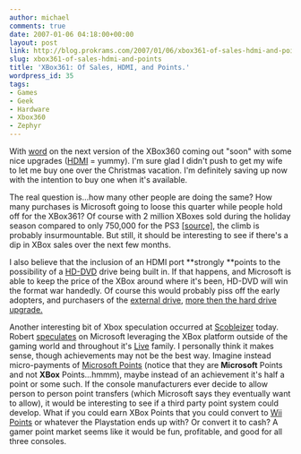```yaml
---
author: michael
comments: true
date: 2007-01-06 04:18:00+00:00
layout: post
link: http://blog.prokrams.com/2007/01/06/xbox361-of-sales-hdmi-and-points/
slug: xbox361-of-sales-hdmi-and-points
title: 'XBox361: Of Sales, HDMI, and Points.'
wordpress_id: 35
tags:
- Games
- Geek
- Hardware
- Xbox360
- Zephyr
---
```


With [word](http://www.engadget.com/2007/01/05/the-second-xbox-360-revealed-codename-zephyr/) on the next version of the XBox360 coming out "soon" with some nice upgrades ([HDMI](http://en.wikipedia.org/wiki/HDMI) = yummy).  I'm sure glad I didn't push to get my wife to let me buy one over the Christmas vacation.  I'm definitely saving up now with the intention to buy one when it's available.  

The real question is...how many other people are doing the same?  How many purchases is Microsoft going to loose this quarter while people hold off for the XBox361?   Of course with 2 million XBoxes sold during the holiday season compared to only 750,000 for the PS3 [[source]](http://xbox360.gamespy.com/articles/752/752873p1.html), the climb is probably insurmountable.  But still, it should be interesting to see if there's a dip in XBox sales over the next few months.  

I also believe that the inclusion of an HDMI port **strongly **points to the possibility of a [HD-DVD](http://en.wikipedia.org/wiki/HD-DVD) drive being built in.  If that happens, and Microsoft is able to keep the price of the XBox around where it's been, HD-DVD will win the format war handedly.  Of course this would probably piss off the early adopters, and purchasers of the [external drive](http://www.xbox.com/en-US/hardware/x/xbox360hddvdplayer/), [more then the hard drive upgrade.](http://www.xbox360fanboy.com/2007/01/05/xbox-360-v-2-revealed-codename-zephyr/)

Another interesting bit of Xbox speculation occurred at [Scobleizer](http://scobleizer.com/) today.  Robert [speculates](http://scobleizer.com/2007/01/05/achievements-are-how-microsoft-is-gonna-edge-in-on-google/) on Microsoft leveraging the XBox platform outside of the gaming world and throughout it's [Live](http://en.wikipedia.org/wiki/Windows_Live) family.  I personally think it makes sense, though achievements may not be the best way.  Imagine instead micro-payments of [Microsoft Points](http://www.xbox.com/en-US/live/features/microsoftpoints.htm) (notice that they are **Microsoft** Points and not **XBox** Points...hmmm), maybe instead of an achievement it's half a point or some such.  If the console manufacturers ever decide to allow person to person point transfers (which Microsoft says they eventually want to allow), it would be interesting to see if a third party point system could develop.  What if you could earn XBox Points that you could convert to [Wii Points](http://en.wikipedia.org/wiki/Wii_Points) or whatever the Playstation ends up with?  Or convert it to cash?  A gamer point market seems like it would be fun, profitable, and good for all three consoles.
